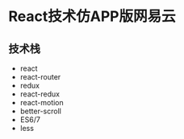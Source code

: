 # React技术仿APP版网易云

## 技术栈
- react
- react-router
- redux
- react-redux
- react-motion
- better-scroll
- ES6/7
- less